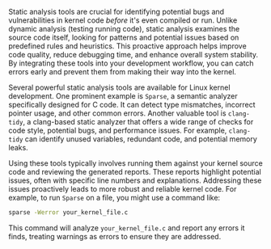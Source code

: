 Static analysis tools are crucial for identifying potential bugs and vulnerabilities in kernel code _before_ it's even compiled or run. Unlike dynamic analysis (testing running code), static analysis examines the source code itself, looking for patterns and potential issues based on predefined rules and heuristics. This proactive approach helps improve code quality, reduce debugging time, and enhance overall system stability. By integrating these tools into your development workflow, you can catch errors early and prevent them from making their way into the kernel.

Several powerful static analysis tools are available for Linux kernel development. One prominent example is `Sparse`, a semantic analyzer specifically designed for C code. It can detect type mismatches, incorrect pointer usage, and other common errors. Another valuable tool is `clang-tidy`, a clang-based static analyzer that offers a wide range of checks for code style, potential bugs, and performance issues. For example, `clang-tidy` can identify unused variables, redundant code, and potential memory leaks.

Using these tools typically involves running them against your kernel source code and reviewing the generated reports. These reports highlight potential issues, often with specific line numbers and explanations. Addressing these issues proactively leads to more robust and reliable kernel code. For example, to run `Sparse` on a file, you might use a command like:

```bash
sparse -Werror your_kernel_file.c
```

This command will analyze `your_kernel_file.c` and report any errors it finds, treating warnings as errors to ensure they are addressed.